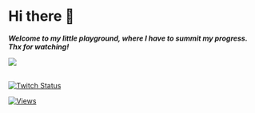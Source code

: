 # Hi there 👋
___Welcome to my little playground, where I have to summit my progress. Thx for watching!___

<a href="https://github-readme-stats.vercel.app/api?username=Pondworth&show_icons=true&theme=solarized-dark">
  <img align="center" src="https://github-readme-stats.vercel.app/api?username=Pondworth&show_icons=true&include_all_commits=true&count_private=true&theme=react" />
</a>
</br>
</br>

[![Twitch Status](https://img.shields.io/twitch/status/SayuriRosa?label=SayuriRosa&logo=Twitch&labelColor=9b0505&style=for-the-badge)](https://www.twitch.tv/sayurirosa)

[![Views](https://komarev.com/ghpvc/?username=Pondworth&color=A70000&style=for-the-badge&label=PROFILE+VIEWS)](https://github.com/pondworth)


<!--
**Pondworth/Pondworth** is a ✨ _special_ ✨ repository because its `README.md` (this file) appears on your GitHub profile.

Here are some ideas to get you started:

- 🔭 I’m currently working on ...
- 🌱 I’m currently learning ...
- 👯 I’m looking to collaborate on ...
- 🤔 I’m looking for help with ...
- 💬 Ask me about ...
- 📫 How to reach me: ...
- 😄 Pronouns: ...
- ⚡ Fun fact: ...
-->
